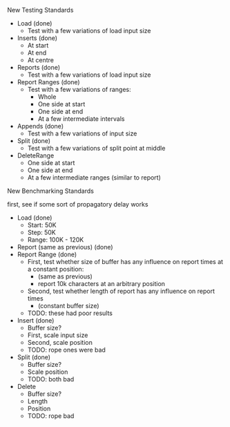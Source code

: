 New Testing Standards
- Load (done)
  - Test with a few variations of load input size
- Inserts (done)
  - At start
  - At end
  - At centre
- Reports (done)
  - Test with a few variations of load input size
- Report Ranges (done)
  - Test with a few variations of ranges:
    - Whole
    - One side at start
    - One side at end
    - At a few intermediate intervals
- Appends (done)
  - Test with a few variations of input size
- Split (done)
  - Test with a few variations of split point at middle
- DeleteRange
  - One side at start
  - One side at end
  - At a few intermediate ranges (similar to report)


New Benchmarking Standards

first, see if some sort of propagatory delay works

- Load (done)
  - Start: 50K
  - Step: 50K
  - Range: 100K - 120K
- Report (same as previous) (done)
- Report Range (done)
  - First, test whether size of buffer has any influence on report times at a constant position:
    - (same as previous)
    - report 10k characters at an arbitrary position
  - Second, test whether length of report has any influence on report times
    - (constant buffer size)
  - TODO: these had poor results
- Insert (done)
  - Buffer size?
  - First, scale input size
  - Second, scale position
  - TODO: rope ones were bad
- Split (done)
  - Buffer size?
  - Scale position
  - TODO: both bad
- Delete
  - Buffer size?
  - Length
  - Position
  - TODO: rope bad











